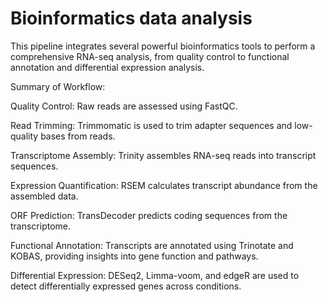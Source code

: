 # Bioinformatics data analysis
This pipeline integrates several powerful bioinformatics tools to perform a comprehensive RNA-seq analysis, from quality control to functional annotation and differential expression analysis.

Summary of Workflow:

Quality Control: Raw reads are assessed using FastQC.

Read Trimming: Trimmomatic is used to trim adapter sequences and low-quality bases from reads.

Transcriptome Assembly: Trinity assembles RNA-seq reads into transcript sequences.

Expression Quantification: RSEM calculates transcript abundance from the assembled data.

ORF Prediction: TransDecoder predicts coding sequences from the transcriptome.

Functional Annotation: Transcripts are annotated using Trinotate and KOBAS, providing insights into gene function and pathways.

Differential Expression: DESeq2, Limma-voom, and edgeR are used to detect differentially expressed genes across conditions.
